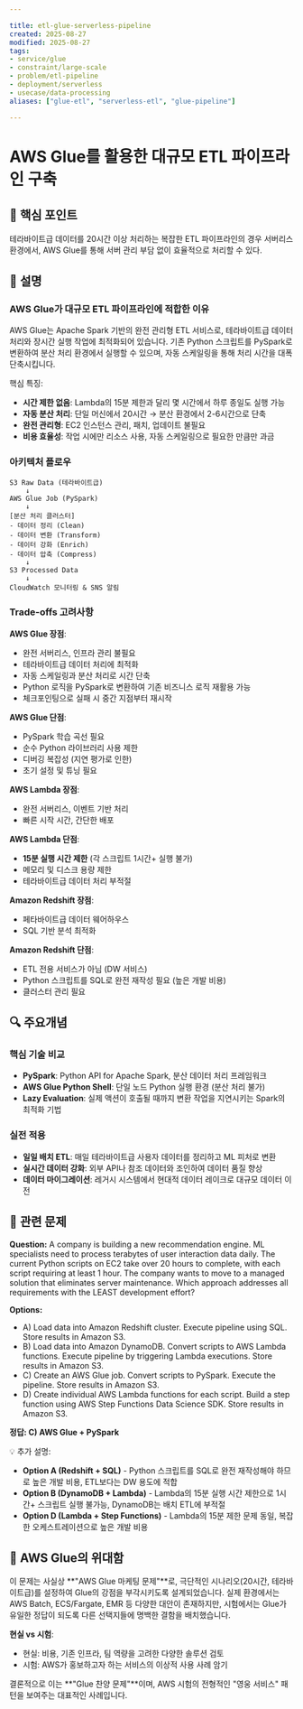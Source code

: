 ```yaml
---

title: etl-glue-serverless-pipeline
created: 2025-08-27
modified: 2025-08-27
tags:
- service/glue
- constraint/large-scale
- problem/etl-pipeline
- deployment/serverless
- usecase/data-processing
aliases: ["glue-etl", "serverless-etl", "glue-pipeline"]

---
```


# AWS Glue를 활용한 대규모 ETL 파이프라인 구축

## 🎯 핵심 포인트

테라바이트급 데이터를 20시간 이상 처리하는 복잡한 ETL 파이프라인의 경우 서버리스 환경에서, AWS Glue를 통해 서버 관리 부담 없이 효율적으로 처리할 수 있다.

## 📝 설명

### AWS Glue가 대규모 ETL 파이프라인에 적합한 이유

AWS Glue는 Apache Spark 기반의 완전 관리형 ETL 서비스로, 테라바이트급 데이터 처리와 장시간 실행 작업에 최적화되어 있습니다. 기존 Python 스크립트를 PySpark로 변환하여 분산 처리 환경에서 실행할 수 있으며, 자동 스케일링을 통해 처리 시간을 대폭 단축시킵니다.

핵심 특징:
- **시간 제한 없음**: Lambda의 15분 제한과 달리 몇 시간에서 하루 종일도 실행 가능
- **자동 분산 처리**: 단일 머신에서 20시간 → 분산 환경에서 2-6시간으로 단축
- **완전 관리형**: EC2 인스턴스 관리, 패치, 업데이트 불필요
- **비용 효율성**: 작업 시에만 리소스 사용, 자동 스케일링으로 필요한 만큼만 과금

### 아키텍처 플로우

```
S3 Raw Data (테라바이트급)
    ↓
AWS Glue Job (PySpark)
    ↓
[분산 처리 클러스터]
- 데이터 정리 (Clean)
- 데이터 변환 (Transform)  
- 데이터 강화 (Enrich)
- 데이터 압축 (Compress)
    ↓
S3 Processed Data
    ↓
CloudWatch 모니터링 & SNS 알림
```

### Trade-offs 고려사항

**AWS Glue 장점**:
- 완전 서버리스, 인프라 관리 불필요
- 테라바이트급 데이터 처리에 최적화
- 자동 스케일링과 분산 처리로 시간 단축
- Python 로직을 PySpark로 변환하여 기존 비즈니스 로직 재활용 가능
- 체크포인팅으로 실패 시 중간 지점부터 재시작

**AWS Glue 단점**:
- PySpark 학습 곡선 필요
- 순수 Python 라이브러리 사용 제한
- 디버깅 복잡성 (지연 평가로 인한)
- 초기 설정 및 튜닝 필요

**AWS Lambda 장점**:
- 완전 서버리스, 이벤트 기반 처리
- 빠른 시작 시간, 간단한 배포

**AWS Lambda 단점**:
- **15분 실행 시간 제한** (각 스크립트 1시간+ 실행 불가)
- 메모리 및 디스크 용량 제한
- 테라바이트급 데이터 처리 부적절

**Amazon Redshift 장점**:
- 페타바이트급 데이터 웨어하우스
- SQL 기반 분석 최적화

**Amazon Redshift 단점**:
- ETL 전용 서비스가 아님 (DW 서비스)
- Python 스크립트를 SQL로 완전 재작성 필요 (높은 개발 비용)
- 클러스터 관리 필요

## 🔍 주요개념

### 핵심 기술 비교

- **PySpark**: Python API for Apache Spark, 분산 데이터 처리 프레임워크
- **AWS Glue Python Shell**: 단일 노드 Python 실행 환경 (분산 처리 불가)
- **Lazy Evaluation**: 실제 액션이 호출될 때까지 변환 작업을 지연시키는 Spark의 최적화 기법

### 실전 적용

- **일일 배치 ETL**: 매일 테라바이트급 사용자 데이터를 정리하고 ML 피처로 변환
- **실시간 데이터 강화**: 외부 API나 참조 데이터와 조인하여 데이터 품질 향상
- **데이터 마이그레이션**: 레거시 시스템에서 현대적 데이터 레이크로 대규모 데이터 이전

## 📝 관련 문제

**Question:** A company is building a new recommendation engine. ML specialists need to process terabytes of user interaction data daily. The current Python scripts on EC2 take over 20 hours to complete, with each script requiring at least 1 hour. The company wants to move to a managed solution that eliminates server maintenance. Which approach addresses all requirements with the LEAST development effort?

**Options:**
- A) Load data into Amazon Redshift cluster. Execute pipeline using SQL. Store results in Amazon S3.
- B) Load data into Amazon DynamoDB. Convert scripts to AWS Lambda functions. Execute pipeline by triggering Lambda executions. Store results in Amazon S3.
- C) Create an AWS Glue job. Convert scripts to PySpark. Execute the pipeline. Store results in Amazon S3.
- D) Create individual AWS Lambda functions for each script. Build a step function using AWS Step Functions Data Science SDK. Store results in Amazon S3.

**정답: C) AWS Glue + PySpark**

💡 추가 설명:

- **Option A (Redshift + SQL)** - Python 스크립트를 SQL로 완전 재작성해야 하므로 높은 개발 비용, ETL보다는 DW 용도에 적합
- **Option B (DynamoDB + Lambda)** - Lambda의 15분 실행 시간 제한으로 1시간+ 스크립트 실행 불가능, DynamoDB는 배치 ETL에 부적절
- **Option D (Lambda + Step Functions)** - Lambda의 15분 제한 문제 동일, 복잡한 오케스트레이션으로 높은 개발 비용

## 🚀 AWS Glue의 위대함

이 문제는 사실상 **"AWS Glue 마케팅 문제"**로, 극단적인 시나리오(20시간, 테라바이트급)를 설정하여 Glue의 강점을 부각시키도록 설계되었습니다. 실제 환경에서는 AWS Batch, ECS/Fargate, EMR 등 다양한 대안이 존재하지만, 시험에서는 Glue가 유일한 정답이 되도록 다른 선택지들에 명백한 결함을 배치했습니다.

**현실 vs 시험**:
- 현실: 비용, 기존 인프라, 팀 역량을 고려한 다양한 솔루션 검토
- 시험: AWS가 홍보하고자 하는 서비스의 이상적 사용 사례 암기

결론적으로 이는 **"Glue 찬양 문제"**이며, AWS 시험의 전형적인 "영웅 서비스" 패턴을 보여주는 대표적인 사례입니다.